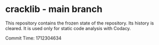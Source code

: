 # cracklib - main branch

This repository contains the frozen state of the repository.
Its history is cleared. It is used only for static code
analysis with Codacy.

Commit Time: 1712304634